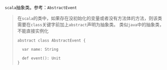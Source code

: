 `scala`抽象类。参考：`AbstractEvent`
> 在`scala`的类中，如果存在没初始化的变量或者没有方法体的方法，则该类需要在`class`关键字前加上`abstract`声明为抽象类。
> 类似`java`中的抽象类，不能直接实例化
> 
> ```
> abstract class AbstractEvent {
>   
>   var name: String
> 
>   def event(): Unit
> }
> 
> ```